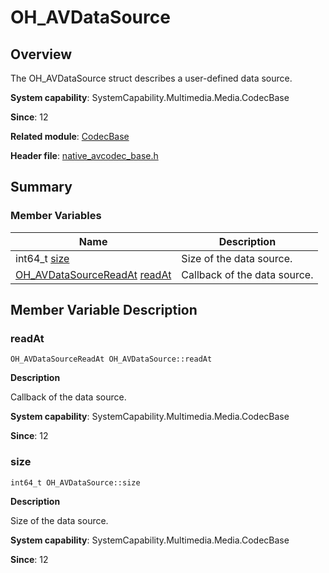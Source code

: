 # OH_AVDataSource


## Overview

The OH_AVDataSource struct describes a user-defined data source.

**System capability**: SystemCapability.Multimedia.Media.CodecBase

**Since**: 12

**Related module**: [CodecBase](_codec_base.md)

**Header file**: [native_avcodec_base.h](native__avcodec__base_8h.md)


## Summary


### Member Variables

| Name| Description| 
| -------- | -------- |
| int64_t [size](#size) | Size of the data source. | 
| [OH_AVDataSourceReadAt](_codec_base.md#oh_avdatasourcereadat) [readAt](#readat) | Callback of the data source. | 


## Member Variable Description


### readAt

```
OH_AVDataSourceReadAt OH_AVDataSource::readAt
```

**Description**

Callback of the data source.

**System capability**: SystemCapability.Multimedia.Media.CodecBase

**Since**: 12


### size

```
int64_t OH_AVDataSource::size
```

**Description**

Size of the data source.

**System capability**: SystemCapability.Multimedia.Media.CodecBase

**Since**: 12
